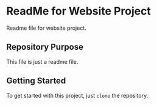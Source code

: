 # ReadMe for Website Project

Readme file for website project.

## Repository Purpose

This file is just a readme file.

## Getting Started

To get started with this project, just `clone` the repository.
